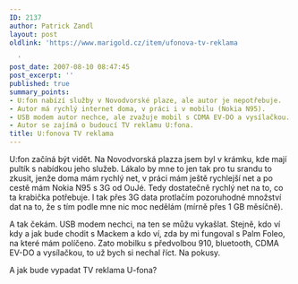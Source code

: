 ```yaml
---
ID: 2137
author: Patrick Zandl
layout: post
oldlink: 'https://www.marigold.cz/item/ufonova-tv-reklama

  '
post_date: 2007-08-10 08:47:45
post_excerpt: ''
published: true
summary_points:
- U:fon nabízí služby v Novodvorské plaze, ale autor je nepotřebuje.
- Autor má rychlý internet doma, v práci i v mobilu (Nokia N95).
- USB modem autor nechce, ale zvažuje mobil s CDMA EV-DO a vysílačkou.
- Autor se zajímá o budoucí TV reklamu U:fona.
title: U:fonova TV reklama
---
```


U:fon začíná být vidět. Na Novodvorská plazza jsem byl v krámku, kde mají pultík s nabídkou jeho služeb. Lákalo by mne to jen tak pro tu srandu to zkusit, jenže doma mám rychlý net, v práci mám ještě rychlejší net a po cestě mám Nokia N95 s 3G od OuJé. Tedy dostatečně rychlý net na to, co ta krabička potřebuje. I tak přes 3G data protlačím pozoruhodné množství dat na to, že s tím podle mne nic moc nedělám (mírně přes 1 GB měsíčně). 

A tak čekám. USB modem nechci, na ten se můžu vykašlat. Stejně, kdo ví kdy  a jak bude chodit s Mackem a kdo ví, zda by mi fungoval s Palm Foleo, na které mám políčeno. Zato mobilku s předvolbou 910, bluetooth, CDMA EV-DO a vysílačkou, to už bych si nechal říct. Na pokusy.  

A jak bude vypadat TV reklama U-fona?

<script src="http://www.stream.cz/include/8995"></script>